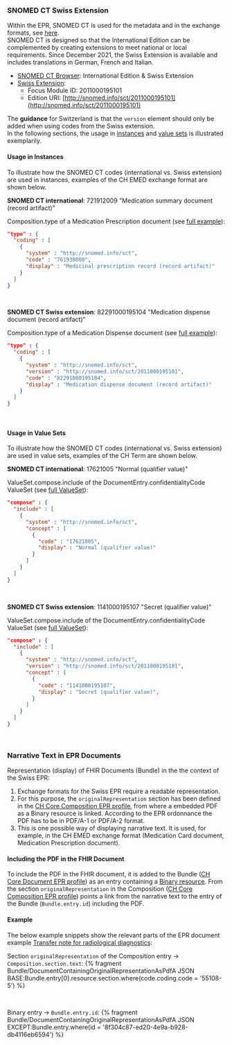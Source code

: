 ### SNOMED CT Swiss Extension
Within the EPR, SNOMED CT is used for the metadata and in the exchange formats, see [here](index.html#metadata-annex-3-and-annex-9).   
SNOMED CT is designed so that the International Edition can be complemented by creating extensions to meet national or local requirements. Since December 2021, the Swiss Extension is available and includes translations in German, French and Italian. 

* [SNOMED CT Browser](https://browser.ihtsdotools.org/): International Edition & Swiss Extension
* [Swiss Extension](https://confluence.ihtsdotools.org/display/DOCEXTPG/4.4.2+Edition+URI+Examples): 
   * Focus Module ID: 2011000195101
   * Edition URI: [http://snomed.info/sct/2011000195101](http://snomed.info/sct/2011000195101) 

The **guidance** for Switzerland is that the `version` element should only be added when using codes from the Swiss extension.    
In the following sections, the usage in [instances](#usage-in-instances) and [value sets](#usage-in-value-sets) is illustrated exemplarily.

#### Usage in Instances
To illustrate how the SNOMED CT codes (international vs. Swiss extension) are used in instances, examples of the CH EMED exchange format are shown below.  

**SNOMED CT international**: 721912009 "Medication summary document (record artifact)"   

Composition.type of a Medication Prescription document (see [full example](https://fhir.ch/ig/ch-emed/Bundle-2-6-MedicationPrescription.json.html)):
```json
"type" : {
  "coding" : [
    {
      "system" : "http://snomed.info/sct",
      "code" : "761938008",
      "display" : "Medicinal prescription record (record artifact)"
    }
  ]
}
```
<p>&nbsp;</p>

**SNOMED CT Swiss extension**: 82291000195104 "Medication dispense document (record artifact)"   

Composition.type of a Medication Dispense document (see [full example](https://fhir.ch/ig/ch-emed/Bundle-1-2-MedicationDispense.json.html)): 
```json
"type" : {
  "coding" : [
    {
      "system" : "http://snomed.info/sct",
      "version" : "http://snomed.info/sct/2011000195101",
      "code" : "82291000195104",
      "display" : "Medication dispense document (record artifact)"
    }
  ]
}
```
<p>&nbsp;</p>

#### Usage in Value Sets
To illustrate how the SNOMED CT codes (international vs. Swiss extension) are used in value sets, examples of the CH Term are shown below.  

**SNOMED CT international**: 17621005 "Normal (qualifier value)"    

ValueSet.compose.include of the DocumentEntry.confidentialityCode ValueSet (see [full ValueSet](https://fhir.ch/ig/ch-term/ValueSet-DocumentEntry.confidentialityCode.html)):
```json
"compose" : {
  "include" : [
    {
      "system" : "http://snomed.info/sct",
      "concept" : [
        {
          "code" : "17621005",
          "display" : "Normal (qualifier value)"
        }
      ]
    }
  ]
}
```
<p>&nbsp;</p>

**SNOMED CT Swiss extension**: 1141000195107 "Secret (qualifier value)"      

ValueSet.compose.include of the DocumentEntry.confidentialityCode ValueSet (see [full ValueSet](https://fhir.ch/ig/ch-term/ValueSet-DocumentEntry.confidentialityCode.html)):
```json
"compose" : {
  "include" : [
    {
      "system" : "http://snomed.info/sct",
      "version" : "http://snomed.info/sct/2011000195101",
      "concept" : [
        {
          "code" : "1141000195107",
          "display" : "Secret (qualifier value)",
        }
      ]
    }
  ]
}
```
<p>&nbsp;</p>


### Narrative Text in EPR Documents
Representation (display) of FHIR Documents (Bundle) in the the context of the Swiss EPR:

1. Exchange formats for the Swiss EPR require a readable representation.
2. For this purpose, the `originalRepresentation` section has been defined in the [CH Core Composition EPR profile](StructureDefinition-ch-core-composition-epr.html), from where a embedded PDF as a Binary resource is linked. According to the EPR ordonnance the PDF has to be in PDF/A-1 or PDF/A-2 format.
3. This is one possible way of displaying narrative text. It is used, for example, in the CH EMED exchange format (Medication Card document, Medication Prescription document). 

#### Including the PDF in the FHIR Document
To include the PDF in the FHIR document, it is added to the Bundle ([CH Core Document EPR profile](StructureDefinition-ch-core-document-epr.html)) as an entry containing a [Binary resource](https://hl7.org/fhir/R4/binary.html). From the section `originalRepresentation` in the Composition ([CH Core Composition EPR profile](StructureDefinition-ch-core-composition-epr.html)) points a link from the narrative text to the entry of the Bundle (`Bundle.entry.id`) including the PDF.

#### Example
The below example snippets show the relevant parts of the EPR document example [Transfer note for radiological diagnostics](Bundle-DocumentContainingOriginalRepresentationAsPdfA.json.html):

Section `originalRepresentation` of the Composition entry -> `Composition.section.text`: 
{% fragment Bundle/DocumentContainingOriginalRepresentationAsPdfA JSON BASE:Bundle.entry[0].resource.section.where(code.coding.code = '55108-5') %}

<p>&nbsp;</p>

Binary entry -> `Bundle.entry.id`: 
{% fragment Bundle/DocumentContainingOriginalRepresentationAsPdfA JSON EXCEPT:Bundle.entry.where(id = '8f304c87-ed20-4e9a-b928-db4116eb6594') %}

<p>&nbsp;</p>
